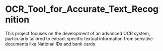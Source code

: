 # OCR_Tool_for_Accurate_Text_Recognition
This project focuses on the development of an advanced OCR system, particularly tailored to extract specific textual information from sensitive documents like National IDs and bank cards
